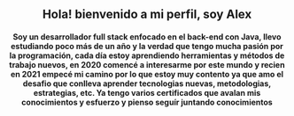 <div id="header" align="center">
  <h2 align="center">Hola! bienvenido a mi perfil, soy Alex</h1>
  <h4 align="center">Soy un desarrollador full stack enfocado en el back-end con Java, llevo estudiando poco más de un año y la verdad que tengo mucha pasión por la programación, cada día estoy aprendiendo herramientas y métodos de trabajo nuevos, en 2020 comencé a interesarme por este mundo y recien en 2021 empecé mi camino por lo que estoy muy contento ya que amo el desafio que conlleva aprender tecnologias nuevas, metodologias, estrategias, etc. Ya tengo varios certificados que avalan mis conocimientos y esfuerzo y pienso seguír juntando conocimientos</h2>
